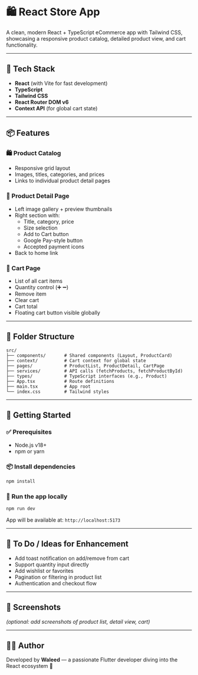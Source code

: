 # 🛍️ React Store App

A clean, modern React + TypeScript eCommerce app with Tailwind CSS, showcasing a responsive product catalog, detailed product view, and cart functionality.

---

## 🚀 Tech Stack

- **React** (with Vite for fast development)
- **TypeScript**
- **Tailwind CSS**
- **React Router DOM v6**
- **Context API** (for global cart state)

---

## 📦 Features

### 🛍️ Product Catalog
- Responsive grid layout
- Images, titles, categories, and prices
- Links to individual product detail pages

### 📄 Product Detail Page
- Left image gallery + preview thumbnails
- Right section with:
  - Title, category, price
  - Size selection
  - Add to Cart button
  - Google Pay-style button
  - Accepted payment icons
- Back to home link

### 🛒 Cart Page
- List of all cart items
- Quantity control (➕ ➖)
- Remove item
- Clear cart
- Cart total
- Floating cart button visible globally

---

## 📁 Folder Structure

```
src/
├── components/       # Shared components (Layout, ProductCard)
├── context/          # Cart context for global state
├── pages/            # ProductList, ProductDetail, CartPage
├── services/         # API calls (fetchProducts, fetchProductById)
├── types/            # TypeScript interfaces (e.g., Product)
├── App.tsx           # Route definitions
├── main.tsx          # App root
└── index.css         # Tailwind styles
```

---

## 🧪 Getting Started

### ✅ Prerequisites
- Node.js v18+
- npm or yarn

### 📦 Install dependencies
```bash
npm install
```

### 🚴 Run the app locally
```bash
npm run dev
```

App will be available at: `http://localhost:5173`

---

## 🧹 To Do / Ideas for Enhancement
- Add toast notification on add/remove from cart
- Support quantity input directly
- Add wishlist or favorites
- Pagination or filtering in product list
- Authentication and checkout flow

---

## 📸 Screenshots
_(optional: add screenshots of product list, detail view, cart)_

---

## 🧑‍💻 Author
Developed by **Waleed** — a passionate Flutter developer diving into the React ecosystem 💙
